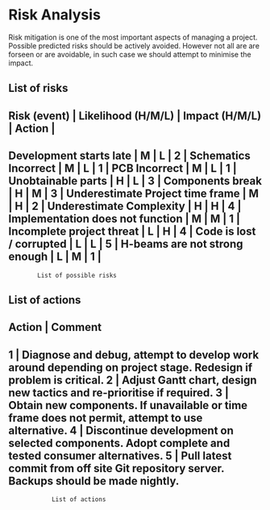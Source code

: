 Risk Analysis
=============

Risk mitigation is one of the most important aspects of managing a project. Possible predicted risks should be actively avoided. However not all are are forseen or are avoidable, in such case we should attempt to minimise the impact.

List of risks
-------------

Risk (event)				| Likelihood (H/M/L) 	| Impact (H/M/L)	| Action |
--------------------------------------------------------------------------------------------------
Development starts late 		| M 			| L 			| 2 	|
Schematics Incorrect			| M			| L			| 1	|
PCB Incorrect				| M			| L			| 1	|
Unobtainable parts			| H			| L			| 3	|
Components break			| H			| M			| 3	|
Underestimate Project time frame	| M			| H			| 2	|
Underestimate Complexity		| H			| H			| 4	|
Implementation does not function	| M			| M			| 1	|
Incomplete project threat		| L			| H			| 4	|
Code is lost / corrupted		| L			| L			| 5	|
H-beams are not strong enough		| L			| M			| 1	|
--------------------------------------------------------------------------------------------------
			List of possible risks


List of actions
---------------

Action 	| Comment
--------------------------------------------------------------------------------------------------
1	| Diagnose and debug, attempt to develop work around depending on project stage. Redesign if problem is critical.
2	| Adjust Gantt chart, design new tactics and re-prioritise if required.
3	| Obtain new components. If unavailable or time frame does not permit, attempt to use alternative.
4	| Discontinue development on selected components. Adopt complete and tested consumer alternatives.
5	| Pull latest commit from off site Git repository server. Backups should be made nightly.
--------------------------------------------------------------------------------------------------
				List of actions
